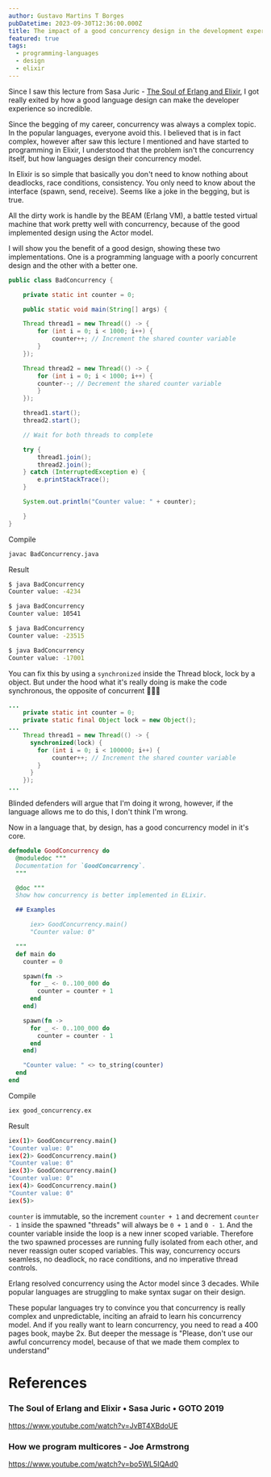```yaml
---
author: Gustavo Martins T Borges
pubDatetime: 2023-09-30T12:36:00.000Z
title: The impact of a good concurrency design in the development experience
featured: true
tags:
  - programming-languages
  - design
  - elixir
---
```


Since I saw this lecture from Sasa Juric - [The Soul of Erlang and Elixir](https://www.youtube.com/watch?v=JvBT4XBdoUE), I got really
exited by how a good language design can make the developer experience so incredible.

Since the begging of my career, concurrency was always a complex topic. In the popular languages, everyone avoid this.
I believed that is in fact complex, however after saw this lecture I mentioned and have started to programming in Elixir,
I understood that the problem isn't the concurrency itself, but how languages design their concurrency model.

In Elixir is so simple that basically you don't need to know nothing about deadlocks, race conditions, consistency.
You only need to know about the interface (spawn, send, receive). Seems like a joke in the begging, but is true.

All the dirty work is handle by the BEAM (Erlang VM), a battle tested virtual machine that work pretty well with concurrency,
because of the good implemented design using the Actor model.

I will show you the benefit of a good design, showing these two implementations.
One is a programming language with a poorly concurrent design and the other with a better one.

```java
public class BadConcurrency {

    private static int counter = 0;

    public static void main(String[] args) {

    Thread thread1 = new Thread(() -> {
        for (int i = 0; i < 1000; i++) {
            counter++; // Increment the shared counter variable
        }
    });

    Thread thread2 = new Thread(() -> {
        for (int i = 0; i < 1000; i++) {
        counter--; // Decrement the shared counter variable
        }
    });

    thread1.start();
    thread2.start();

    // Wait for both threads to complete

    try {
        thread1.join();
        thread2.join();
    } catch (InterruptedException e) {
        e.printStackTrace();
    }

    System.out.println("Counter value: " + counter);

    }
}
```

Compile

```bash
javac BadConcurrency.java
```

Result

```bash
$ java BadConcurrency
Counter value: -4234

$ java BadConcurrency
Counter value: 10541

$ java BadConcurrency
Counter value: -23515

$ java BadConcurrency
Counter value: -17001
```

You can fix this by using a `synchronized` inside the Thread block, lock by a object.
But under the hood what it's really doing is make the code synchronous, the opposite of concurrent 🤷🏽‍♂️

```java
...
    private static int counter = 0;
    private static final Object lock = new Object();
...
    Thread thread1 = new Thread(() -> {
      synchronized(lock) {
        for (int i = 0; i < 100000; i++) {
            counter++; // Increment the shared counter variable
        }
      }
    });
...
```

Blinded defenders will argue that I'm doing it wrong, however, if the language allows me to
do this, I don't think I'm wrong.

Now in a language that, by design, has a good concurrency model in it's core.

```elixir
defmodule GoodConcurrency do
  @moduledoc """
  Documentation for `GoodConcurrency`.
  """

  @doc """
  Show how concurrency is better implemented in ELixir.

  ## Examples

      iex> GoodConcurrency.main()
      "Counter value: 0"

  """
  def main do
    counter = 0

    spawn(fn ->
      for _ <- 0..100_000 do
        counter = counter + 1
      end
    end)

    spawn(fn ->
      for _ <- 0..100_000 do
        counter = counter - 1
      end
    end)

    "Counter value: " <> to_string(counter)
  end
end
```

Compile

```bash
iex good_concurrency.ex
```

Result

```bash
iex(1)> GoodConcurrency.main()
"Counter value: 0"
iex(2)> GoodConcurrency.main()
"Counter value: 0"
iex(3)> GoodConcurrency.main()
"Counter value: 0"
iex(4)> GoodConcurrency.main()
"Counter value: 0"
iex(5)>
```

`counter` is immutable, so the increment `counter + 1` and decrement `counter - 1` inside the spawned "threads" will always be `0 + 1` and `0 - 1`.
And the counter variable inside the loop is a new inner scoped variable.
Therefore the two spawned processes are running fully isolated from each other,
and never reassign outer scoped variables. This way, concurrency occurs seamless, no deadlock, no race conditions, and no imperative thread controls.

Erlang resolved concurrency using the Actor model since 3 decades. While popular languages are struggling to make syntax sugar on their design.

These popular languages try to convince you that concurrency is really complex and
unpredictable, inciting an afraid to learn his concurrency model.
And if you really want to learn concurrency, you need to read a 400 pages book, maybe 2x.
But deeper the message is "Please, don't use our awful concurrency model, because of that we made them complex to understand"

# References

### The Soul of Erlang and Elixir • Sasa Juric • GOTO 2019

https://www.youtube.com/watch?v=JvBT4XBdoUE

### How we program multicores - Joe Armstrong

https://www.youtube.com/watch?v=bo5WL5IQAd0
